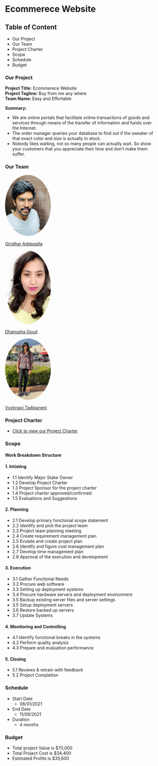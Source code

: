 # Ecommerece Website

## Table of Content
* Our Project
* Our Team
* Project Charter
* Scope
* Schedule
* Budget

### Our Project
   <strong>Project Title:</strong> Ecommerece Website<br>
   <strong>Project Tagline: </strong>Buy from me any where<br>
   <strong>Team Name: </strong>Easy and Effortable<br>
   
**Summary:**<br>
* We are online portals that facilitate online transactions of goods and services through means of the transfer of information and funds over the Internet. 
* The order manager queries your database to find out if the sweater of that exact color and size is actually in stock.
* Nobody likes waiting, not so many people can actually wait. So show your customers that you appreciate their time and don’t make them suffer.

### Our Team
<img src="./images/giridhar.jpeg" alt="giridhar image" width="150" style="border-radius:50%" />

[Giridhar Addagalla](https://github.com/giridhar196)              

<img src="./images/dhanushag.jpeg" alt="dhanush image" width="150" style="border-radius:50%" />

[Dhanusha Goud](https://github.com/Dhanushagoud)

<img src="./images/vyshnavi.jpeg" alt="vyshnavi image" width="150" style="border-radius:50%" />

[Vyshnavi Tadipaneni](https://github.com/vyshnavi1996)   

### Project Charter
* [Click to view our Project Charter](markdown/charter.md)


### Scope
#### Work Breakdown Structure

#### 1. Intiating
 * 1.1 Identify Major Stake Owner
 * 1.2 Develop Project Charter
 * 1.3 Project Sponsor for the project charter 
 * 1.4 Project charter approved/confirmed
 * 1.5 Evaluations and Suggestions
 
#### 2. Planning 
 * 2.1 Develop primary functional scope statement 
 * 2.2 Identify and pick the project team 
 * 2.3 Project team planning meeting
 * 2.4 Create requirement management plan
 * 2.5 Evulate and create project plan  
 * 2.6 Identify and figure cost management plan 
 * 2.7 Develop time management plan  
 * 2.8 Approval of the execution and development
 
#### 3. Execution
  * 3.1 Gather Functional Needs
  * 3.2 Procure web software
  * 3.3 Setting up deployment systems
  * 3.4 Procure hardware servers and deployment environment
  * 3.5 Backup existing server files and server settings
  * 3.5 Setup deployment servers
  * 3.6 Restore backed up servers
  * 3.7 Update Systems
  
#### 4. Monitoring and Controlling
  * 4.1 Identify functional breaks in the systems
  * 4.2 Perform quality analysis
  * 4.3 Prepare and evaluation performance
  
#### 5. Closing
  * 5.1 Reviews & retrain with feedback
  * 5.2 Project Completion

### Schedule
* Start Date
  * 06/01/2021
* End Date
  * 11/09/2021
* Duration
  * 4 months

### Budget
* Total project Value is $70,000
* Total Project Cost is $34,400
* Estimated Profits is $35,600